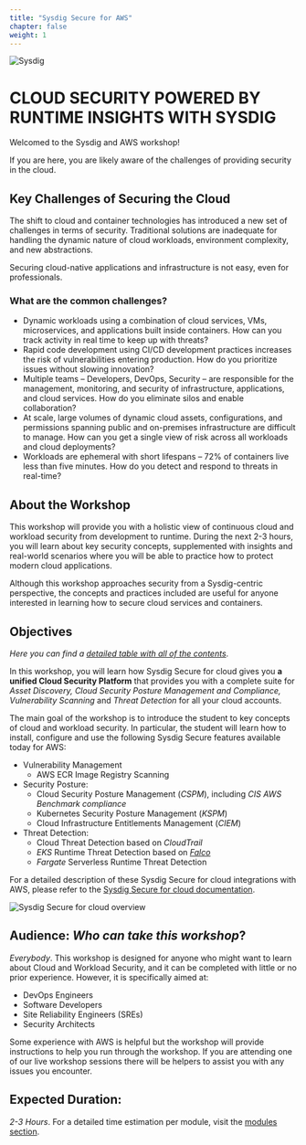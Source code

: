```yaml
---
title: "Sysdig Secure for AWS"
chapter: false
weight: 1
---
```

<!-- this is the HOME LANDING PAGE https://sysdig.awsworkshop.io/ 
Instead of using this to introduce Sysdig Platform,
this is a intro to the workshop:
- what are cloud native applications
- Intro to the workshop
- Objectives
- Audience
- Duration
- -->

![Sysdig](/images/logo.png)


# CLOUD SECURITY POWERED BY RUNTIME INSIGHTS WITH SYSDIG

Welcomed to the Sysdig and AWS workshop!

If you are here, you are likely aware of the challenges of providing security in the cloud.


## Key Challenges of Securing the Cloud

The shift to cloud and container technologies has introduced a new set of challenges in terms of security. Traditional solutions are inadequate for handling the dynamic nature of cloud workloads, environment complexity, and new abstractions.  

Securing cloud-native applications and infrastructure is not easy, even for professionals. 


### What are the common challenges?
- Dynamic workloads using a combination of cloud services, VMs, microservices, and applications built inside containers. How can you track activity in real time to keep up with threats?
- Rapid code development using CI/CD development practices increases the risk of vulnerabilities entering production. How do you prioritize issues without slowing innovation? 
- Multiple teams – Developers, DevOps, Security – are responsible for the management, monitoring, and security of infrastructure, applications, and cloud services. How do you eliminate silos and enable collaboration? 
- At scale, large volumes of dynamic cloud assets, configurations, and permissions spanning public and on-premises infrastructure are difficult to manage. How can you get a single view of risk across all workloads and cloud deployments?
- Workloads are ephemeral with short lifespans – 72% of containers live less than five minutes. How do you detect and respond to threats in real-time?


## About the Workshop

This workshop will provide you with a holistic view of continuous cloud and workload security from development to runtime. During the next 2-3 hours, you will learn about key security concepts, supplemented with insights and real-world scenarios where you will be able to practice how to protect modern cloud applications.

Although this workshop approaches security from a Sysdig-centric perspective, the concepts and practices included are useful for anyone interested in learning how to secure cloud services and containers.


## Objectives

_Here you can find a [detailed table with all of the contents](/0-introduction.html)_.

In this workshop, you will learn how Sysdig Secure for cloud gives you 
**a unified Cloud Security Platform** that provides you with a complete suite for 
_Asset Discovery, Cloud Security Posture Management and Compliance,
Vulnerability Scanning_ and _Threat Detection_ for all your cloud accounts.


The main goal of the workshop is to introduce the student
to key concepts of cloud and workload security.
In particular, the student will learn how to install, configure and use
the following Sysdig Secure features available today for AWS:

- Vulnerability Management
   - AWS ECR Image Registry Scanning
 - Security Posture:
   - Cloud Security Posture Management (_CSPM_), including _CIS AWS Benchmark compliance_
   - Kubernetes Security Posture Management (_KSPM_)
   - Cloud Infrastructure Entitlements Management (_CIEM_)
 - Threat Detection:
   - Cloud Threat Detection based on _CloudTrail_
   - _EKS_ Runtime Threat Detection based on [_Falco_](https://falco.org/)
   - _Fargate_ Serverless Runtime Threat Detection

For a detailed description of these Sysdig Secure for cloud integrations with AWS,
please refer to the [Sysdig Secure for cloud documentation](https://docs.sysdig.com/en/docs/sysdig-secure/sysdig-secure-for-cloud/aws).

![Sysdig Secure for cloud overview](/images/sysdig-cnapp.png)


## Audience: _Who can take this workshop_?

_Everybody_. This workshop is designed for anyone who might want
to learn about Cloud and Workload Security,
and it can be completed with little or no prior experience. 
However, it is specifically aimed at:

- DevOps Engineers
- Software Developers
- Site Reliability Engineers (SREs)
- Security Architects


Some experience with AWS is helpful but the workshop will provide instructions
to help you run through the workshop.
If you are attending one of our live workshop sessions there will be helpers
to assist you with any issues you encounter.


## Expected Duration:

_2-3 Hours_. For a detailed time estimation per module, visit the [modules section](/0-introduction.html).

<!-- ---

¹ Gartner, 2021. [_Innovation Insight for Cloud_Native Application Protection Platforms_](https://www.gartner.com/en/documents/4005115).

² Sysdig, 2022. [_Cloud_Native Security and Usage Report_](https://sysdig.com/2022-cloud-native-security-and-usage-report/). -->
